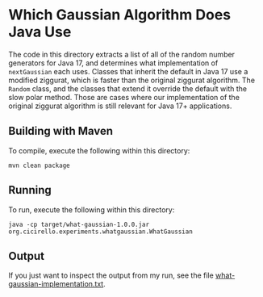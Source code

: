 # Which Gaussian Algorithm Does Java Use

The code in this directory extracts a list of all of the random number generators
for Java 17, and determines what implementation of `nextGaussian` each uses. Classes
that inherit the default in Java 17 use a modified ziggurat, which is faster than
the original ziggurat algorithm. The `Random` class, and the classes that extend it
override the default with the slow polar method. Those are cases where our implementation
of the original ziggurat algorithm is still relevant for Java 17+ applications.

## Building with Maven

To compile, execute the following within this directory:

```Shell
mvn clean package
```

## Running

To run, execute the following within this directory:

```Shell
java -cp target/what-gaussian-1.0.0.jar org.cicirello.experiments.whatgaussian.WhatGaussian
```

## Output

If you just want to inspect the output from my run, see the 
file [what-gaussian-implementation.txt](what-gaussian-implementation.txt).